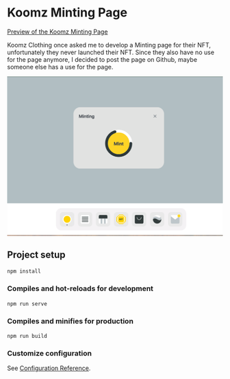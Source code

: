 # Koomz Minting Page

[Preview of the Koomz Minting Page ](https://logoxo.github.io/koomz_minting_page/)

Koomz Clothing once asked me to develop a Minting page for their NFT, unfortunately they never launched their NFT. Since they also have no use for the page anymore, I decided to post the page on Github, maybe someone else has a use for the page.

![alt text](https://github.com/logoxo/koomz_miniting_page/blob/master/src/assets/img/shop/minting.png?raw=true)

## Project setup
```
npm install
```

### Compiles and hot-reloads for development
```
npm run serve
```

### Compiles and minifies for production
```
npm run build
```

### Customize configuration
See [Configuration Reference](https://cli.vuejs.org/config/).
